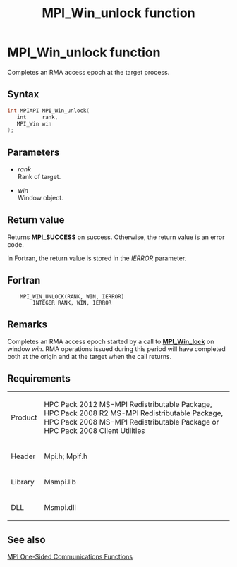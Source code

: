 ﻿---
title: MPI_Win_unlock function
TOCTitle: MPI_Win_unlock function
ms:assetid: 1fda2d0f-1b14-4b06-890c-3eba478d438c
ms:mtpsurl: https://msdn.microsoft.com/en-us/library/Dn520616(v=VS.85)
ms:contentKeyID: 59361087
ms.date: 03/28/2018
mtps_version: v=VS.85
f1_keywords:
- MPI_WIN_UNLOCK
- mpif/MPI_Win_unlock
- mpi/MPI_WIN_UNLOCK
dev_langs:
- C++
- C
---

# MPI\_Win\_unlock function

Completes an RMA access epoch at the target process.

## Syntax

``` c++
int MPIAPI MPI_Win_unlock(
   int     rank,
   MPI_Win win
);
```

## Parameters

  - *rank*  
    Rank of target.

  - *win*  
    Window object.

## Return value

Returns **MPI\_SUCCESS** on success. Otherwise, the return value is an error code.

In Fortran, the return value is stored in the *IERROR* parameter.

## Fortran

``` FORTRAN
    MPI_WIN_UNLOCK(RANK, WIN, IERROR)
        INTEGER RANK, WIN, IERROR
```

## Remarks

Completes an RMA access epoch started by a call to [**MPI\_Win\_lock**](mpi-win-lock-function.md) on window *win*. RMA operations issued during this period will have completed both at the origin and at the target when the call returns.

## Requirements

<table>
<colgroup>
<col  />
<col  />
</colgroup>
<tbody>
<tr class="odd">
<td><p>Product</p></td>
<td><p>HPC Pack 2012 MS-MPI Redistributable Package, HPC Pack 2008 R2 MS-MPI Redistributable Package, HPC Pack 2008 MS-MPI Redistributable Package or HPC Pack 2008 Client Utilities</p></td>
</tr>
<tr class="even">
<td><p>Header</p></td>
<td>Mpi.h;
Mpif.h</td>
</tr>
<tr class="odd">
<td><p>Library</p></td>
<td>Msmpi.lib</td>
</tr>
<tr class="even">
<td><p>DLL</p></td>
<td>Msmpi.dll</td>
</tr>
</tbody>
</table>


## See also

[MPI One-Sided Communications Functions](mpi-one-sided-communications-functions.md)

